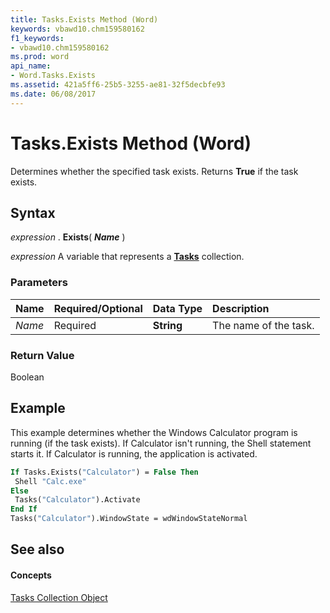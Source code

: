 ```yaml
---
title: Tasks.Exists Method (Word)
keywords: vbawd10.chm159580162
f1_keywords:
- vbawd10.chm159580162
ms.prod: word
api_name:
- Word.Tasks.Exists
ms.assetid: 421a5ff6-25b5-3255-ae81-32f5decbfe93
ms.date: 06/08/2017
---
```



# Tasks.Exists Method (Word)

Determines whether the specified task exists. Returns **True** if the task exists.


## Syntax

 _expression_ . **Exists**( **_Name_** )

 _expression_ A variable that represents a **[Tasks](tasks-object-word.md)** collection.


### Parameters



|**Name**|**Required/Optional**|**Data Type**|**Description**|
|:-----|:-----|:-----|:-----|
| _Name_|Required| **String**|The name of the task.|

### Return Value

Boolean


## Example

This example determines whether the Windows Calculator program is running (if the task exists). If Calculator isn't running, the Shell statement starts it. If Calculator is running, the application is activated.


```vb
If Tasks.Exists("Calculator") = False Then 
 Shell "Calc.exe" 
Else 
 Tasks("Calculator").Activate 
End If 
Tasks("Calculator").WindowState = wdWindowStateNormal
```


## See also


#### Concepts


[Tasks Collection Object](tasks-object-word.md)


